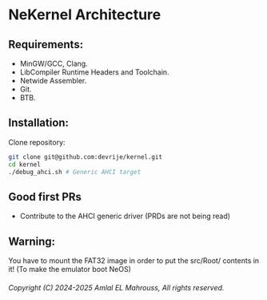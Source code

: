 <!-- Read Me of NeKernel -->

# NeKernel Architecture

## Requirements:

- MinGW/GCC, Clang.
- LibCompiler Runtime Headers and Toolchain.
- Netwide Assembler.
- Git.
- BTB.

## Installation:

Clone repository:

```sh
git clone git@github.com:devrije/kernel.git
cd kernel
./debug_ahci.sh # Generic AHCI target
```

## Good first PRs

- Contribute to the AHCI generic driver (PRDs are not being read)

## Warning:

You have to mount the FAT32 image in order to put the src/Root/ contents in it! (To make the emulator boot NeOS)

###### Copyright (C) 2024-2025 Amlal EL Mahrouss, All rights reserved.
